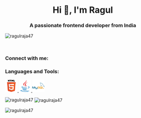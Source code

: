 <h1 align="center">Hi 👋, I'm Ragul</h1>
<h3 align="center">A passionate frontend developer from India</h3>

<p align="left"> <img src="https://komarev.com/ghpvc/?username=ragulraja47&label=Profile%20views&color=0e75b6&style=flat" alt="ragulraja47" /> </p>

<p align="left"> <a href="https://twitter.com/" target="blank"><img src="https://img.shields.io/twitter/follow/?logo=twitter&style=for-the-badge" alt="" /></a> </p>

<h3 align="left">Connect with me:</h3>
<p align="left">
</p>

<h3 align="left">Languages and Tools:</h3>
<p align="left"> <a href="https://www.w3.org/html/" target="_blank" rel="noreferrer"> <img src="https://raw.githubusercontent.com/devicons/devicon/master/icons/html5/html5-original-wordmark.svg" alt="html5" width="40" height="40"/> </a> <a href="https://www.java.com" target="_blank" rel="noreferrer"> <img src="https://raw.githubusercontent.com/devicons/devicon/master/icons/java/java-original.svg" alt="java" width="40" height="40"/> </a> <a href="https://www.mysql.com/" target="_blank" rel="noreferrer"> <img src="https://raw.githubusercontent.com/devicons/devicon/master/icons/mysql/mysql-original-wordmark.svg" alt="mysql" width="40" height="40"/> </a> </p>

<p><img align="left" src="https://github-readme-stats.vercel.app/api/top-langs?username=ragulraja47&show_icons=true&locale=en&layout=compact" alt="ragulraja47" /></p>

<p>&nbsp;<img align="center" src="https://github-readme-stats.vercel.app/api?username=ragulraja47&show_icons=true&locale=en" alt="ragulraja47" /></p>

<p><img align="center" src="https://github-readme-streak-stats.herokuapp.com/?user=ragulraja47&" alt="ragulraja47" /></p>
